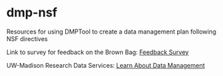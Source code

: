 # dmp-nsf
Resources for using DMPTool to create a data management plan following NSF directives

Link to survey for feedback on the Brown Bag: <a href = "http://bit.ly/2Fk7euz" target = "blank">Feedback Survey</a>

UW-Madison Research Data Services: <a href = "http://researchdata.wisc.edu/learn-about-data-management/" target = "blank">Learn About Data Management</a>
